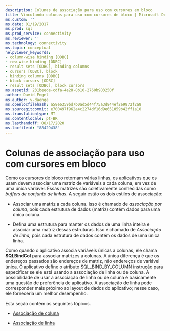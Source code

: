 ```yaml
---
description: Colunas de associação para uso com cursores em bloco
title: Vinculando colunas para uso com cursores de bloco | Microsoft Docs
ms.custom: ''
ms.date: 01/19/2017
ms.prod: sql
ms.prod_service: connectivity
ms.reviewer: ''
ms.technology: connectivity
ms.topic: conceptual
helpviewer_keywords:
- column-wise binding [ODBC]
- row-wise binding [ODBC]
- result sets [ODBC], binding columns
- cursors [ODBC], block
- binding columns [ODBC]
- block cursors [ODBC]
- result sets [ODBC], block cursors
ms.assetid: 231beede-cdfa-4e28-8b10-2760b983250f
author: David-Engel
ms.author: v-daenge
ms.openlocfilehash: a58e6359bd7b0ad5d44f75a3d844ef2e9872f2a8
ms.sourcegitcommit: e700497f962e4c2274df16d9e651059b42ff1a10
ms.translationtype: MT
ms.contentlocale: pt-BR
ms.lasthandoff: 08/17/2020
ms.locfileid: "88429438"
---
```

# <a name="binding-columns-for-use-with-block-cursors"></a>Colunas de associação para uso com cursores em bloco
Como os cursores de bloco retornam várias linhas, os aplicativos que os usam devem associar uma matriz de variáveis a cada coluna, em vez de uma única variável. Essas matrizes são coletivamente conhecidas como *buffers de conjunto de linhas*. A seguir estão os dois estilos de associação:  
  
-   Associar uma matriz a cada coluna. Isso é chamado de *associação por coluna,* pois cada estrutura de dados (matriz) contém dados para uma única coluna.  
  
-   Defina uma estrutura para manter os dados de uma linha inteira e associar uma matriz dessas estruturas. Isso é chamado de *Associação de linha,* pois cada estrutura de dados contém os dados de uma única linha.  
  
 Como quando o aplicativo associa variáveis únicas a colunas, ele chama **SQLBindCol** para associar matrizes a colunas. A única diferença é que os endereços passados são endereços de matriz, não endereços de variável única. O aplicativo define o atributo SQL_BIND_BY_COLUMN instrução para especificar se ele está usando a associação de linha ou de coluna. A possibilidade de usar a associação de linha ou de coluna é basicamente uma questão de preferência de aplicativo. A associação de linha pode corresponder mais próximo ao layout de dados do aplicativo; nesse caso, ele forneceria um melhor desempenho.  
  
 Esta seção contém os seguintes tópicos.  
  
-   [Associação de coluna](../../../odbc/reference/develop-app/column-wise-binding.md)  
  
-   [Associação de linha](../../../odbc/reference/develop-app/row-wise-binding.md)
